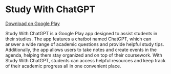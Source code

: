 # Study With ChatGPT

[Download on Google Play](https://play.google.com/store/apps/details?id=com.ahmed.shehatah.ai.study_assistant_ai&pli=1)

Study With ChatGPT is a Google Play app designed to assist students in their studies. The app features a chatbot named ChatGPT, which can answer a wide range of academic questions and provide helpful study tips. Additionally, the app allows users to take notes and create events in the agenda, helping them stay organized and on top of their coursework. With Study With ChatGPT, students can access helpful resources and keep track of their academic progress all in one convenient place. 
